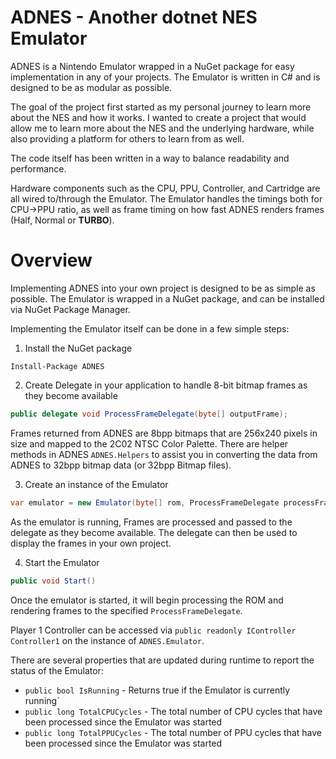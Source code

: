 # ADNES - Another dotnet NES Emulator

ADNES is a Nintendo Emulator wrapped in a NuGet package for easy implementation in any of your projects. The Emulator is written in C# and is designed to be as modular as possible.

The goal of the project first started as my personal journey to learn more about the NES and how it works. I wanted to create a project that would allow me to learn more about the NES and the underlying hardware, while also providing a platform for others to learn from as well.

The code itself has been written in a way to balance readability and performance. 

Hardware components such as the CPU, PPU, Controller, and Cartridge are all wired to/through the Emulator. The Emulator handles the timings both for CPU->PPU ratio, as well as frame timing on how fast ADNES renders frames (Half, Normal or **TURBO**).

# Overview

Implementing ADNES into your own project is designed to be as simple as possible. The Emulator is wrapped in a NuGet package, and can be installed via NuGet Package Manager.

Implementing the Emulator itself can be done in a few simple steps:

1. Install the NuGet package

```
Install-Package ADNES
```

2. Create Delegate in your application to handle 8-bit bitmap frames as they become available

```csharp
public delegate void ProcessFrameDelegate(byte[] outputFrame);
```

Frames returned from ADNES are 8bpp bitmaps that are 256x240 pixels in size and mapped to the 2C02 NTSC Color Palette. There are helper methods in ADNES `ADNES.Helpers` to assist you in converting the data from
ADNES to 32bpp bitmap data (or 32bpp Bitmap files).

3. Create an instance of the Emulator

```csharp
var emulator = new Emulator(byte[] rom, ProcessFrameDelegate processFrameDelegate);
```

As the emulator is running, Frames are processed and passed to the delegate as they become available. The delegate can then be used to display the frames in your own project.

4. Start the Emulator

```csharp
public void Start()
```

Once the emulator is started, it will begin processing the ROM and rendering frames to the specified `ProcessFrameDelegate`.

Player 1 Controller can be accessed via `public readonly IController Controller1` on the instance of `ADNES.Emulator`.

There are several properties that are updated during runtime to report the status of the Emulator:

- `public bool IsRunning` - Returns true if the Emulator is currently running`
- `public long TotalCPUCycles` - The total number of CPU cycles that have been processed since the Emulator was started
- `public long TotalPPUCycles` - The total number of PPU cycles that have been processed since the Emulator was started